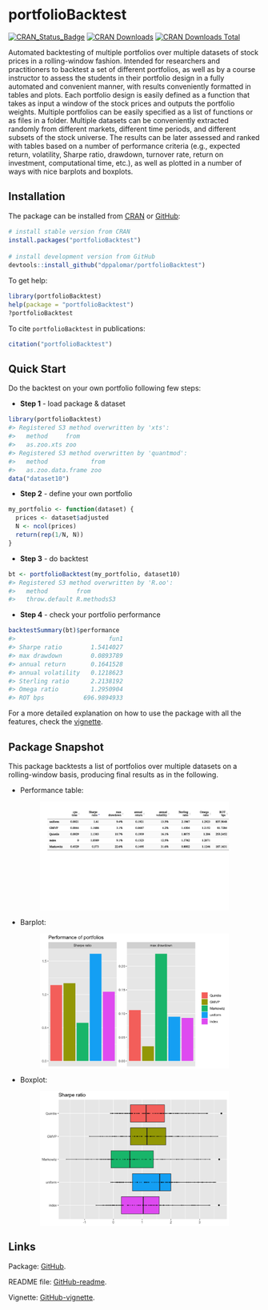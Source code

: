 <!-- README.md is generated from README.Rmd. Please edit that file -->

portfolioBacktest
=================

[![CRAN\_Status\_Badge](https://www.r-pkg.org/badges/version/portfolioBacktest)](https://CRAN.R-project.org/package=portfolioBacktest)
[![CRAN
Downloads](https://cranlogs.r-pkg.org/badges/portfolioBacktest)](https://CRAN.R-project.org/package=portfolioBacktest)
[![CRAN Downloads
Total](https://cranlogs.r-pkg.org/badges/grand-total/portfolioBacktest?color=brightgreen)](https://CRAN.R-project.org/package=portfolioBacktest)

Automated backtesting of multiple portfolios over multiple datasets of
stock prices in a rolling-window fashion. Intended for researchers and
practitioners to backtest a set of different portfolios, as well as by a
course instructor to assess the students in their portfolio design in a
fully automated and convenient manner, with results conveniently
formatted in tables and plots. Each portfolio design is easily defined
as a function that takes as input a window of the stock prices and
outputs the portfolio weights. Multiple portfolios can be easily
specified as a list of functions or as files in a folder. Multiple
datasets can be conveniently extracted randomly from different markets,
different time periods, and different subsets of the stock universe. The
results can be later assessed and ranked with tables based on a number
of performance criteria (e.g., expected return, volatility, Sharpe
ratio, drawdown, turnover rate, return on investment, computational
time, etc.), as well as plotted in a number of ways with nice barplots
and boxplots.

Installation
------------

The package can be installed from
[CRAN](https://CRAN.R-project.org/package=portfolioBacktest) or
[GitHub](https://github.com/dppalomar/portfolioBacktest):

``` r
# install stable version from CRAN
install.packages("portfolioBacktest")

# install development version from GitHub
devtools::install_github("dppalomar/portfolioBacktest")
```

To get help:

``` r
library(portfolioBacktest)
help(package = "portfolioBacktest")
?portfolioBacktest
```

To cite `portfolioBacktest` in publications:

``` r
citation("portfolioBacktest")
```

Quick Start
-----------

Do the backtest on your own portfolio following few steps:

-   **Step 1** - load package & dataset

``` r
library(portfolioBacktest)
#> Registered S3 method overwritten by 'xts':
#>   method     from
#>   as.zoo.xts zoo
#> Registered S3 method overwritten by 'quantmod':
#>   method            from
#>   as.zoo.data.frame zoo
data("dataset10")
```

-   **Step 2** - define your own portfolio

``` r
my_portfolio <- function(dataset) {
  prices <- dataset$adjusted
  N <- ncol(prices)
  return(rep(1/N, N))
}
```

-   **Step 3** - do backtest

``` r
bt <- portfolioBacktest(my_portfolio, dataset10)
#> Registered S3 method overwritten by 'R.oo':
#>   method        from       
#>   throw.default R.methodsS3
```

-   **Step 4** - check your portfolio performance

``` r
backtestSummary(bt)$performance
#>                          fun1
#> Sharpe ratio        1.5414027
#> max drawdown        0.0893789
#> annual return       0.1641528
#> annual volatility   0.1218623
#> Sterling ratio      2.2138192
#> Omega ratio         1.2950904
#> ROT bps           696.9894933
```

For a more detailed explanation on how to use the package with all the
features, check the
[vignette](https://raw.githack.com/dppalomar/portfolioBacktest/master/vignettes/PortfolioBacktest.html).

Package Snapshot
----------------

This package backtests a list of portfolios over multiple datasets on a
rolling-window basis, producing final results as in the following.

-   Performance table:

<img src="man/figures/README-unnamed-chunk-10-1.png" width="75%" style="display: block; margin: auto;" />

-   Barplot:

<img src="man/figures/README-unnamed-chunk-11-1.png" width="75%" style="display: block; margin: auto;" />

-   Boxplot:

<img src="man/figures/README-unnamed-chunk-12-1.png" width="75%" style="display: block; margin: auto;" />

Links
-----

Package: [GitHub](https://github.com/dppalomar/portfolioBacktest).

README file:
[GitHub-readme](https://github.com/dppalomar/portfolioBacktest/blob/master/README.md).

Vignette:
[GitHub-vignette](https://raw.githack.com/dppalomar/portfolioBacktest/master/vignettes/PortfolioBacktest.html).
